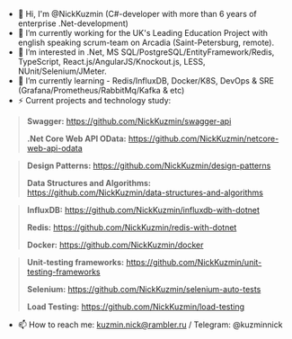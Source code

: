 - 👋 Hi, I'm @NickKuzmin (C#-developer with more than 6 years of enterprise .Net-development)
- 🔭 I’m currently working for the UK's Leading Education Project with english speaking scrum-team on Arcadia (Saint-Petersburg, remote).
- 👀 I’m interested in .Net, MS SQL/PostgreSQL/EntityFramework/Redis, TypeScript, React.js/AngularJS/Knockout.js, LESS, NUnit/Selenium/JMeter.
- 🌱 I’m currently learning - Redis/InfluxDB, Docker/K8S, DevOps & SRE (Grafana/Prometheus/RabbitMq/Kafka & etc)
- ⚡ Current projects and technology study:

> **Swagger:** https://github.com/NickKuzmin/swagger-api
>
> **.Net Core Web API OData:** https://github.com/NickKuzmin/netcore-web-api-odata

> **Design Patterns:** https://github.com/NickKuzmin/design-patterns
> 
> **Data Structures and Algorithms:** https://github.com/NickKuzmin/data-structures-and-algorithms

> **InfluxDB:** https://github.com/NickKuzmin/influxdb-with-dotnet
> 
> **Redis:** https://github.com/NickKuzmin/redis-with-dotnet
> 
> **Docker:** https://github.com/NickKuzmin/docker

> **Unit-testing frameworks:** https://github.com/NickKuzmin/unit-testing-frameworks
> 
> **Selenium:** https://github.com/NickKuzmin/selenium-auto-tests
> 
> **Load Testing:** https://github.com/NickKuzmin/load-testing

- 📫 How to reach me: kuzmin.nick@rambler.ru / Telegram: @kuzminnick

<!--
**NickKuzmin/NickKuzmin** is a ✨ _special_ ✨ repository because its `README.md` (this file) appears on your GitHub profile.

Here are some ideas to get you started:

- 🔭 I’m currently working on ...
- 🌱 I’m currently learning ...
- 👯 I’m looking to collaborate on ...
- 🤔 I’m looking for help with ...
- 💬 Ask me about ...
- 📫 How to reach me: ...
- 😄 Pronouns: ...
- ⚡ Fun fact: ...
-->
